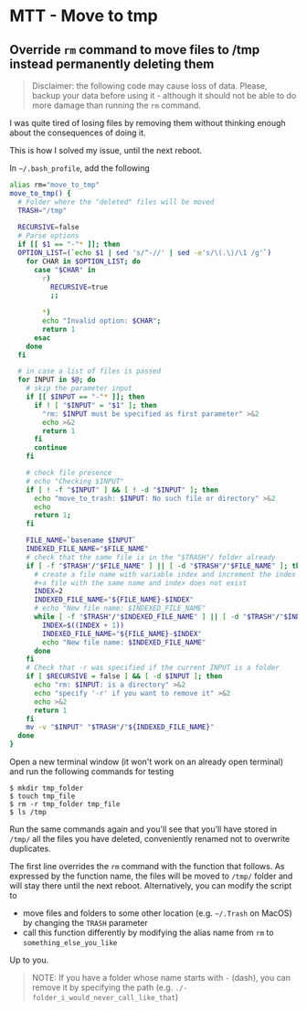# MTT - Move to tmp
## Override `rm` command to move files to /tmp instead permanently deleting them

> Disclaimer: the following code may cause loss of data. Please, backup your data before using it - although it should not be able to do more damage than running the `rm` command.

I was quite tired of losing files by removing them without thinking enough about the consequences of doing it.

This is how I solved my issue, until the next reboot.

In `~/.bash_profile`, add the following

```bash
alias rm="move_to_tmp"
move_to_tmp() {
  # Folder where the "deleted" files will be moved
  TRASH="/tmp"
  
  RECURSIVE=false
  # Parse options
  if [[ $1 == "-"* ]]; then
  OPTION_LIST=(`echo $1 | sed 's/^-//' | sed -e's/\(.\)/\1 /g'`)
    for CHAR in $OPTION_LIST; do
      case "$CHAR" in
        r)
          RECURSIVE=true
          ;;
        
        *)
        echo "Invalid option: $CHAR";
        return 1
      esac
    done
  fi

  # in case a list of files is passed
  for INPUT in $@; do
    # skip the parameter input
    if [[ $INPUT == "-"* ]]; then
      if ! [ "$INPUT" = "$1" ]; then
        "rm: $INPUT must be specified as first parameter" >&2
        echo >&2
        return 1
      fi
      continue
    fi

    # check file presence
    # echo "Checking $INPUT"
    if [ ! -f "$INPUT" ] && [ ! -d "$INPUT" ]; then
      echo "move_to_trash: $INPUT: No such file or directory" >&2
      echo
      return 1;
    fi

    FILE_NAME=`basename $INPUT`
    INDEXED_FILE_NAME="$FILE_NAME"
    # check that the same file is in the "$TRASH"/ folder already
    if [ -f "$TRASH"/"$FILE_NAME" ] || [ -d "$TRASH"/"$FILE_NAME" ]; then
      # create a file name with variable index and increment the index until
      #+a file with the same name and index does not exist
      INDEX=2
      INDEXED_FILE_NAME="${FILE_NAME}-$INDEX"
      # echo "New file name: $INDEXED_FILE_NAME"
      while [ -f "$TRASH"/"$INDEXED_FILE_NAME" ] || [ -d "$TRASH"/"$INDEXED_FILE_NAME" ]; do
        INDEX=$((INDEX + 1))
        INDEXED_FILE_NAME="${FILE_NAME}-$INDEX"
        echo "New file name: $INDEXED_FILE_NAME"
      done
    fi
    # Check that -r was specified if the current INPUT is a folder
    if [ $RECURSIVE = false ] && [ -d $INPUT ]; then
      echo "rm: $INPUT: is a directory" >&2
      echo "specify '-r' if you want to remove it" >&2
      echo >&2
      return 1
    fi
    mv -v "$INPUT" "$TRASH"/"${INDEXED_FILE_NAME}"
  done
}
```

Open a new terminal window (it won't work on an already open terminal) and run the following commands for testing

```
$ mkdir tmp_folder
$ touch tmp_file
$ rm -r tmp_folder tmp_file
$ ls /tmp
```
Run the same commands again and you'll see that you'll have stored in `/tmp/` all the files you have deleted, conveniently renamed not to overwrite duplicates.

The first line overrides the `rm` command with the function that follows. As expressed by the function name, the files will be moved to `/tmp/` folder and will stay there until the next reboot. Alternatively, you can modify the script to

- move files and folders to some other location (e.g. `~/.Trash` on MacOS) by changing the `TRASH` parameter
- call this function differently by modifying the alias name from `rm` to `something_else_you_like`

Up to you.

> NOTE: If you have a folder whose name starts with `-` (dash), you can remove it by specifying the path (e.g. `./-folder_i_would_never_call_like_that`)
